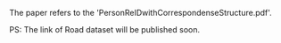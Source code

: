 The paper refers to the 'PersonReIDwithCorrespondenseStructure.pdf'.

PS: The link of Road dataset will be published soon.
